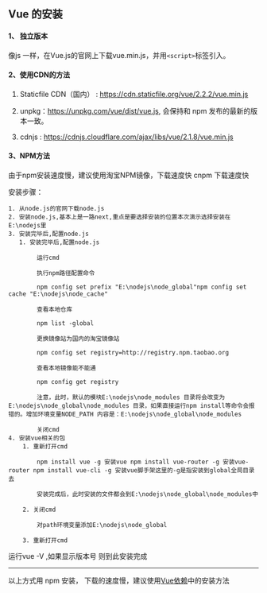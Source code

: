 ## Vue 的安装

#### 1、 独立版本
 像js 一样，在Vue.js的官网上下载vue.min.js，并用`<script>`标签引入。

 #### 2、使用CDN的方法
1. Staticfile CDN（国内） : https://cdn.staticfile.org/vue/2.2.2/vue.min.js

2. unpkg：https://unpkg.com/vue/dist/vue.js, 会保持和 npm 发布的最新的版本一致。

3. cdnjs : https://cdnjs.cloudflare.com/ajax/libs/vue/2.1.8/vue.min.js

#### 3、NPM方法
由于npm安装速度慢，建议使用淘宝NPM镜像，下载速度快 cnpm 下载速度快

安装步骤：

    1. 从node.js的官网下载node.js  
    2. 安装node.js,基本上是一路next,重点是要选择安装的位置本次演示选择安装在E:\nodejs里
    3. 安装完毕后,配置node.js
       1. 安装完毕后,配置node.js

            运行cmd

            执行npm路径配置命令

            npm config set prefix "E:\nodejs\node_global"npm config set cache "E:\nodejs\node_cache"

            查看本地仓库

            npm list -global

            更换镜像站为国内的淘宝镜像站

            npm config set registry=http://registry.npm.taobao.org

            查看本地镜像能不能通

            npm config get registry

            注意，此时，默认的模块E:\nodejs\node_modules 目录将会改变为E:\nodejs\node_global\node_modules 目录，如果直接运行npm install等命令会报错的。增加环境变量NODE_PATH 内容是：E:\nodejs\node_global\node_modules

            关闭cmd
    4. 安装vue相关的包
        1. 重新打开cmd

            npm install vue -g 安装vue npm install vue-router -g 安装vue-router npm install vue-cli -g 安装vue脚手架这里的-g是指安装到global全局目录去

            安装完成后，此时安装的文件都会到E:\nodejs\node_global\node_modules中

        2. 关闭cmd

            对path环境变量添加E:\nodejs\node_global

        3. 重新打开cmd


运行vue -V ,如果显示版本号 则到此安装完成
    
---
以上方式用 npm 安装， 下载的速度慢，建议使用[Vue依赖](Vue依赖.md)中的安装方法

